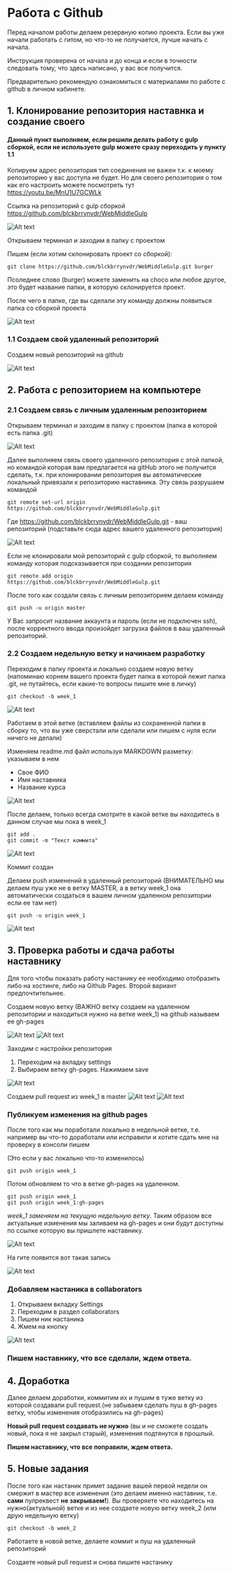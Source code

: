 # Работа с Github

Перед началом работы делаем резервную копию проекта. 
Если вы уже начали работать с гитом, но что-то не получается, лучше начать с начала.

Инструкция проверена от начала и до конца и если в точности следовать тому, что здесь написано, у вас все получится.

Предварительно рекомендую ознакомиться с материалами по работе с github в личном кабинете.

## 1. Клонирование репозитория наставнка и создание своего

#### Данный пункт выполняем, если решили делать работу с gulp сборкой, если не используете gulp можете сразу переходить у пункту 1.1

Копируем адрес репозитория тип соединения не важен т.к. к моему репозиторию у вас доступа не будет. Но для своего репозитория о том как его настроить можете посмотреть тут https://youtu.be/MnU1U7GCWLk

Ссылка на репозиторий с gulp сборкой https://github.com/blckbrrynvdr/WebMiddleGulp

![Alt text](https://downloader.disk.yandex.ru/preview/e04b54c46a10c68d0b9d0ea5b70c45b238751d1f18ea20b776f9b35ee6468d10/5cc99daf/1RO3FSj1zOa5MD1aEd1ndxqw6Vc-cZ-qgGC3H97yu_hg6j8pHjflIwDkB94jBgP2UznN3TIB4_ySdeCWsDYPkw%3D%3D?uid=0&filename=1.png&disposition=inline&hash=&limit=0&content_type=image%2Fpng&tknv=v2&size=2048x2048)

Открываем терминал и заходим в папку с проектом

Пишем (если хотим склонировать проект со сборкой):
```{r, engine='bash', count_lines}
git clone https://github.com/blckbrrynvdr/WebMiddleGulp.git burger
```
Псоледнее слово (burger) можете заменить на choco или любое другое, это будет название папки, в которую склонируется проект.

После чего в папке, где вы сделали эту команду должны появиться папка со сборкой проекта

![Alt text](https://downloader.disk.yandex.ru/preview/7756d2168b77fe56313d10d7b13dff2d2e15480d2f0879bf0dbb6f1515e80a09/5cc9aed8/Tz4DGIfOqdhg2K4Uq5SUYmcFOXWTRmJq6rcuz4NSwHK_OhoG_dSElF33v7FGVGL1KGPALc8VKeaN1W2Cy-Dlyg%3D%3D?uid=0&filename=22.png&disposition=inline&hash=&limit=0&content_type=image%2Fpng&tknv=v2&size=2048x2048)


### 1.1 Создаем свой удаленный репозиторий

Создаем новый репозиторий на github

![Alt text](https://downloader.disk.yandex.ru/preview/b5968911a11160f8f8d539ee013b1d2a636097cace18b2ec14890f5b27d133ec/5cc99d73/JM_omLnXkHCqUIFLSABuZ0v-0QJwiITuGs-w8pb9b_1sKrJ8cDcoG5BDB9iQTZUpb4ahm_U0eEaM-t3fyACThQ%3D%3D?uid=0&filename=2.png&disposition=inline&hash=&limit=0&content_type=image%2Fpng&tknv=v2&size=1920x937)

## 2. Работа с репозиторием на компьютере

### 2.1 Создаем связь с личным удаленным репозиторием
Открываем терминал и заходим в папку с проектом (папка в которой есть папка .git)

![Alt text](https://downloader.disk.yandex.ru/preview/319c6a4e1f2fa6a8320c5a07ffa7a65b938a527c3d72cf75e6c6a7776b8a2c78/5cc9a53c/JG5ha30Bu-LmCX3O6tbpgM7Bv15XXQ9tZnyC8B_CDZkntgQqkuY1AyLYxZ7tTesrRPC2hrRLCYgED7_SrdTc3Q%3D%3D?uid=0&filename=3.png&disposition=inline&hash=&limit=0&content_type=image%2Fpng&tknv=v2&size=2048x2048)

Далее выполняем связь своего удаленного репозитория с этой папкой, но командой которая вам предлагается на gitHub этого не получится сделать, т.к. при клонировании репозитория вы автоматические локальный привязали к репозиторию наставника. Эту связь разрушаем командой
```{r, engine='bash', count_lines}
git remote set-url origin https://github.com/blckbrrynvdr/WebMiddleGulp.git
```
Где https://github.com/blckbrrynvdr/WebMiddleGulp.git - ваш репозиторий (подставьте сюда адрес вашего удаленного репозитория)

![Alt text](https://downloader.disk.yandex.ru/preview/67bdc78f9248056ef9d67a9c8101a1bed8628e2f62dd1b93c0e28a59d2f9133b/5cc9af80/LVUaP6cXYtY55MhnSInr5wvpM6tl-bCuBtD1k9m4JwYsiZjeKCDyb-Kp-XRtTSuPPt4j8450LD4TjSsMccykXw%3D%3D?uid=0&filename=4.png&disposition=inline&hash=&limit=0&content_type=image%2Fpng&tknv=v2&size=2048x2048)

Если не клонировали мой репозиторий с gulp сборкой, то выполняем команду которая подсказывается при создании репозитория
```{r, engine='bash', count_lines}
git remote add origin https://github.com/blckbrrynvdr/WebMiddleGulp.git
```

После того как создали связь с личным репозиторием делаем команду
```{r, engine='bash', count_lines}
git push -u origin master
```
У Вас запросит название аккаунта и пароль (если не подключен ssh), после корректного ввода произойдет загрузка файлов в ваш удаленный репозиторий.

### 2.2 Создаем недельную ветку и начинаем разработку

Переходим в папку проекта и локально создаем новую ветку (напоминаю корнем вашего проекта будет папка в которой лежит папка .git, не путайтесь, если какие-то вопросы пишите мне в личку) 

```{r, engine='bash', count_lines}
git checkout -b week_1
```
![Alt text](https://downloader.disk.yandex.ru/preview/0e9b7589a1beadc7f7e1b65580370bb5b6a5489e5a0e7795643cffbc11385496/5cc9b040/409WVYDtMhG-0UN5At9zA6gmVm1Du8vPqQU4pxqbCFVaan5PIzWZWMV3ioPABqV6fKLoLJgV7g1P-QJuZXAX7A%3D%3D?uid=0&filename=5.png&disposition=inline&hash=&limit=0&content_type=image%2Fpng&tknv=v2&size=2048x2048)

Работаем в этой ветке (вставляем файлы из сохраненной папки в сборку то, что вы уже сверстали или сделали или пишем с нуля если ничего не делали)

Изменяем readme.md файл используя MARKDOWN разметку: указываем в нем
* Свое ФИО
* Имя наставника
* Название курса

![Alt text](https://portomebel.ru/upload/loft/7.png)

После делаем, только всегда смотрите в какой ветке вы находитесь в данном случае мы пока в week_1

```{r, engine='bash', count_lines}
git add .
git commit -m "Текст коммита"
```

![Alt text](https://downloader.disk.yandex.ru/preview/8a2d93db11c29eec2f6747eeb1f8fc8e97d511537e899ba9590aea1c64772890/5cc9b0ea/mMpD5WCD_ps_ajxHT80hYrtCOY9YRwiJBhfYCQysAS63aF6Y_llf6INRaXNqg2uqxk_TJKD2vwy8XlKxf65MvA%3D%3D?uid=0&filename=6.png&disposition=inline&hash=&limit=0&content_type=image%2Fpng&tknv=v2&size=958x927)

Коммит создан

Делаем push изменений в удаленный репозиторий (ВНИМАТЕЛЬНО мы делаем пуш уже не в ветку MASTER, а в ветку week_1 она автоматически создаться в вашем личном удаленном репозитории если ее там нет)

```{r, engine='bash', count_lines}
git push -u origin week_1
```

![Alt text](https://downloader.disk.yandex.ru/preview/1c405d0c01fc709ea1222d0bde198644d43896f83891e842a25e76fb63a93526/5cc9b143/PHG-5FVS-TCm9xtwI1gwVBTF8lqOaiAbeqxS_PBHWUd8z7LABe5OtzY24C6_k87eXz6_N-ZQyrMz1CIfDAKZhg%3D%3D?uid=0&filename=7.png&disposition=inline&hash=&limit=0&content_type=image%2Fpng&tknv=v2&size=2048x2048)

## 3. Проверка работы и сдача работы наставнику

Для того чтобы показать работу настанику ее необходимо отобразить либо на хостинге, либо на Github Pages. Второй вариант предпочтительнее.

Создаем новую ветку (ВАЖНО ветку создаем на удаленном репозитории и находиться нужно на ветке week_1) на github называем ее gh-pages

![Alt text](https://portomebel.ru/upload/loft/10.png)
![Alt text](https://portomebel.ru/upload/loft/11.png)

Заходим с настройки репозитория 
1. Переходим на вкладку settings
2. Выбираем ветку gh-pages. Нажимаем save

![Alt text](https://downloader.disk.yandex.ru/preview/fa111df4e8d91f33209c612b21fbcb52a30ff1e12783204f3f221639f9eb70ff/5cc9b206/bnQVsdvfaHWtt-QNje1SjoHVbkARdWD_T9DefsGgB2W35DWUvJJvSFDo32VuQPjfOUEk2kfz5HtVyh_v56ML6w%3D%3D?uid=0&filename=8.png&disposition=inline&hash=&limit=0&content_type=image%2Fpng&tknv=v2&size=2048x2048)

Создаем pull request из week_1 в master
![Alt text](https://downloader.disk.yandex.ru/preview/e1336cf4df1a1ce1690ea11bb4d78df4ef3de22ceae6e6636a0268a531596f49/5cc9b2d6/sYlhvLX46GVnogDbJcn88tyZL-SMeD4874k4In6t20iHfjd0GBbSN47dqjhnSBaC_nakwQ3kay7WzEDk7Cfv6w%3D%3D?uid=0&filename=9.png&disposition=inline&hash=&limit=0&content_type=image%2Fpng&tknv=v2&size=2048x2048)
![Alt text](https://downloader.disk.yandex.ru/preview/6f0d5c7fe0bf5b8b20f7b2a27f18e5f1487773a601d48327e5fdd4cc76580475/5cc9b377/iigDum-mF3BOMpe9zm8p5L26fwkEY6YrPpmGgAfim277v9uatHUd8pKHOVecTaPCcUJzXA0ssWRnxd5Toh6Qpw%3D%3D?uid=0&filename=10.png&disposition=inline&hash=&limit=0&content_type=image%2Fpng&tknv=v2&size=2048x2048)

### Публикуем изменения на github pages ###

После того как мы поработали локально в недельной ветке, т.е. например вы что-то доработали или исправили и хотите сдать мне на проверку в консоли пишем 

(Это если у вас локально что-то изменилось)
```{r, engine='bash', count_lines}
git push origin week_1
```
Потом обновляем то что в ветке gh-pages на удаленном.
```{r, engine='bash', count_lines}
git push origin week_1
git push origin week_1:gh-pages
```
*week_1 заменяем на текущую недельную ветку*. Таким образом все актуальные изменения мы заливаем на gh-pages и они будут доступны по ссылке которую вы пришлете наставнику.

![Alt text](https://downloader.disk.yandex.ru/preview/3e8fb1896a3bf8e81d429f3f6c2cbc3e81d09d04be44e0a6bc83a5b20222fe35/5cc9b3bf/YsCWAgNr1W_327IaE0lq4Na2XN4nQNm8EiUvK4ev8W-msZrKsbFCPI8PMqRpMzXQLyl0YIdaFP694LS3nnazlw%3D%3D?uid=0&filename=11.png&disposition=inline&hash=&limit=0&content_type=image%2Fpng&tknv=v2&size=1133x927)

На гите появится вот такая запись 

![Alt text](https://downloader.disk.yandex.ru/preview/842ae2e18c3109b21960bd6bad973d391ef6984826cfb2af25e46fe59af3c9f2/5cc9b454/Ti3u4UAJZ1nj8oFb4HTRU-EU2MUhcR5cxxzzUHX3-XVQfVxLBtJrGawxdjZom0J6tm65VunCzZ_oj1_Uu6Y4dA%3D%3D?uid=0&filename=12.png&disposition=inline&hash=&limit=0&content_type=image%2Fpng&tknv=v2&size=2048x2048)

### Добавляем настаника в collaborators ###
1. Открываем вкладку Settings
2. Переходим в раздел collaborators
3. Пишем ник настаника 
4. Жмем на кнопку

![Alt text](https://downloader.disk.yandex.ru/preview/3f4b8aa3da1117968133d9ffb39600992ada6b88ddc7bf1fc44191af51469cc8/5cc9b4db/DjycVjG8csSJEO7vBZCy_Xb3rBb4NES0gV41vPrAgx-As5K7LuogmeSGFerXr1psT4jHCzsELrilfi3HCA4uCQ%3D%3D?uid=0&filename=13.png&disposition=inline&hash=&limit=0&content_type=image%2Fpng&tknv=v2&size=2048x2048)

### Пишем наставнику, что все сделали, ждем ответа. ###

## 4. Доработка

Далее делаем доработки, коммитим их и пушим в туже ветку из которой создавали pull request.(не забываем сделать пуш в gh-pages ветку, чтобы изменения отобразились на gh-pages) 

**Новый pull request создавать не нужно** (вы и не сможете создать новый, пока я не закрыл старый), изменения подтянутся в прошлый. 

**Пишем наставнику, что все поправили, ждем ответа.**

## 5. Новые задания

После того как настаник примет задание вашей первой недели он смержит в мастер все изменения (это делаем именно наставник, т.е. **сами** пулреквест **не закрываем!**). 
Вы проверяете что находитесь на нужно(актуальной) ветке и из нее создаете новую ветку week_2 (или друю недельную ветку)
```{r, engine='bash', count_lines}
git checkout -b week_2
```
Работаете в новой ветке, делаете коммит и пуш на удаленный репозиторий 


Создаете новый pull request и снова пишите настанику

